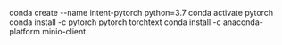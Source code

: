 conda create --name intent-pytorch python=3.7
conda activate pytorch
conda install -c pytorch pytorch torchtext
conda install -c anaconda-platform minio-client

